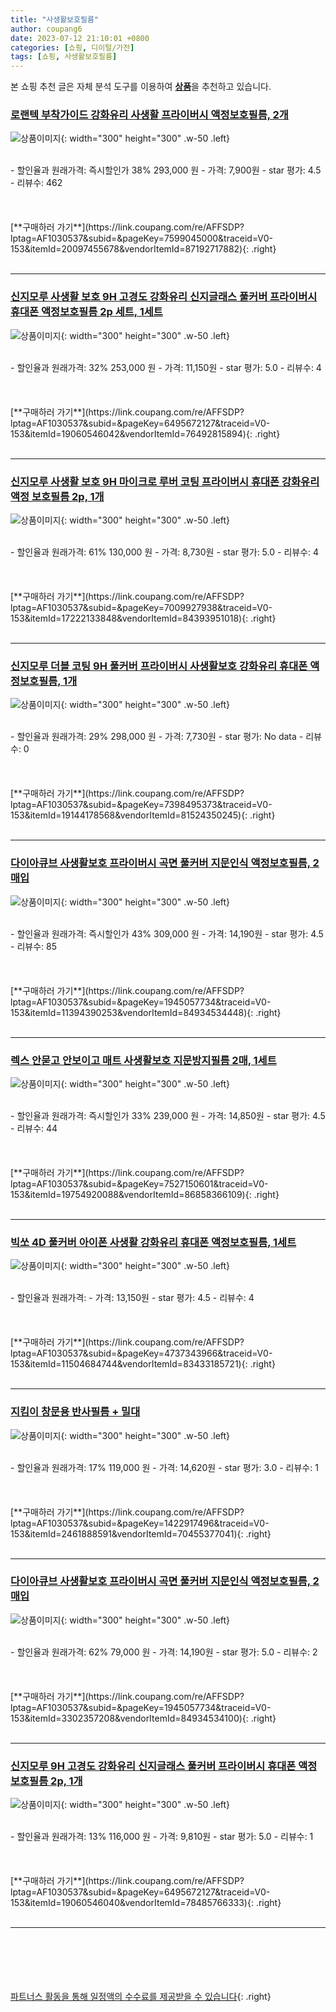 ```yaml
---
title: "사생활보호필름"
author: coupang6
date: 2023-07-12 21:10:01 +0800
categories: [쇼핑, 디이털/가전]
tags: [쇼핑, 사생활보호필름]
---
```


본 쇼핑 추천 글은 자체 분석 도구를 이용하여 [**상품**](https://link.coupang.com/a/bao1ui)을 추천하고 있습니다.

### [로랜텍 부착가이드 강화유리 사생활 프라이버시 액정보호필름, 2개](https://link.coupang.com/re/AFFSDP?lptag=AF1030537&subid=&pageKey=7599045000&traceid=V0-153&itemId=20097455678&vendorItemId=87192717882)

![상품이미지](https://thumbnail10.coupangcdn.com/thumbnails/remote/230x230ex/image/vendor_inventory/ff22/ae82f01112fbd37e1189fa4399b407cd9a90eb130e5cf94f1c897d1c12a0.jpg){: width="300" height="300" .w-50 .left}


<br>
- 할인율과 원래가격: 즉시할인가 38%  293,000   원
- 가격: 7,900원
- star 평가: 4.5
- 리뷰수: 462
<br>
<br>
<br>
<br>
[**구매하러 가기**](https://link.coupang.com/re/AFFSDP?lptag=AF1030537&subid=&pageKey=7599045000&traceid=V0-153&itemId=20097455678&vendorItemId=87192717882){: .right}
<br>
<br>

---

### [신지모루 사생활 보호 9H 고경도 강화유리 신지글래스 풀커버 프라이버시 휴대폰 액정보호필름 2p 세트, 1세트](https://link.coupang.com/re/AFFSDP?lptag=AF1030537&subid=&pageKey=6495672127&traceid=V0-153&itemId=19060546042&vendorItemId=76492815894)

![상품이미지](https://thumbnail6.coupangcdn.com/thumbnails/remote/230x230ex/image/retail/images/4869109699161261-77e324ef-6b8f-4569-90ec-465c6f4e8479.jpg){: width="300" height="300" .w-50 .left}


<br>
- 할인율과 원래가격: 32%  253,000   원
- 가격: 11,150원
- star 평가: 5.0
- 리뷰수: 4
<br>
<br>
<br>
<br>
[**구매하러 가기**](https://link.coupang.com/re/AFFSDP?lptag=AF1030537&subid=&pageKey=6495672127&traceid=V0-153&itemId=19060546042&vendorItemId=76492815894){: .right}
<br>
<br>

---

### [신지모루 사생활 보호 9H 마이크로 루버 코팅 프라이버시 휴대폰 강화유리 액정 보호필름 2p, 1개](https://link.coupang.com/re/AFFSDP?lptag=AF1030537&subid=&pageKey=7009927938&traceid=V0-153&itemId=17222133848&vendorItemId=84393951018)

![상품이미지](https://thumbnail10.coupangcdn.com/thumbnails/remote/230x230ex/image/retail/images/7641915133131279-739664a4-c22f-4388-99e4-fcd5581772eb.jpg){: width="300" height="300" .w-50 .left}


<br>
- 할인율과 원래가격: 61%  130,000   원
- 가격: 8,730원
- star 평가: 5.0
- 리뷰수: 4
<br>
<br>
<br>
<br>
[**구매하러 가기**](https://link.coupang.com/re/AFFSDP?lptag=AF1030537&subid=&pageKey=7009927938&traceid=V0-153&itemId=17222133848&vendorItemId=84393951018){: .right}
<br>
<br>

---

### [신지모루 더블 코팅 9H 풀커버 프라이버시 사생활보호 강화유리 휴대폰 액정보호필름, 1개](https://link.coupang.com/re/AFFSDP?lptag=AF1030537&subid=&pageKey=7398495373&traceid=V0-153&itemId=19144178568&vendorItemId=81524350245)

![상품이미지](https://thumbnail7.coupangcdn.com/thumbnails/remote/230x230ex/image/retail/images/377277644801595-579d2dd0-7c00-4d14-abdc-01efefaae7c4.jpg){: width="300" height="300" .w-50 .left}


<br>
- 할인율과 원래가격: 29%  298,000   원
- 가격: 7,730원
- star 평가: No data
- 리뷰수: 0
<br>
<br>
<br>
<br>
[**구매하러 가기**](https://link.coupang.com/re/AFFSDP?lptag=AF1030537&subid=&pageKey=7398495373&traceid=V0-153&itemId=19144178568&vendorItemId=81524350245){: .right}
<br>
<br>

---

### [다이아큐브 사생활보호 프라이버시 곡면 풀커버 지문인식 액정보호필름, 2매입](https://link.coupang.com/re/AFFSDP?lptag=AF1030537&subid=&pageKey=1945057734&traceid=V0-153&itemId=11394390253&vendorItemId=84934534448)

![상품이미지](https://thumbnail7.coupangcdn.com/thumbnails/remote/230x230ex/image/vendor_inventory/027d/31d9ea2a4e3cd4a6c5f7504080c8a492c52ea782db16d6cab49eaba7f5b3.jpg){: width="300" height="300" .w-50 .left}


<br>
- 할인율과 원래가격: 즉시할인가 43%  309,000   원
- 가격: 14,190원
- star 평가: 4.5
- 리뷰수: 85
<br>
<br>
<br>
<br>
[**구매하러 가기**](https://link.coupang.com/re/AFFSDP?lptag=AF1030537&subid=&pageKey=1945057734&traceid=V0-153&itemId=11394390253&vendorItemId=84934534448){: .right}
<br>
<br>

---

### [렉스 안묻고 안보이고 매트 사생활보호 지문방지필름 2매, 1세트](https://link.coupang.com/re/AFFSDP?lptag=AF1030537&subid=&pageKey=7527150601&traceid=V0-153&itemId=19754920088&vendorItemId=86858366109)

![상품이미지](https://thumbnail6.coupangcdn.com/thumbnails/remote/230x230ex/image/vendor_inventory/4152/cd05932b4df72e9d0ab5dd12f37ef2a6a14a65bbf35bbcbd792e9615eb14.jpg){: width="300" height="300" .w-50 .left}


<br>
- 할인율과 원래가격: 즉시할인가 33%  239,000   원
- 가격: 14,850원
- star 평가: 4.5
- 리뷰수: 44
<br>
<br>
<br>
<br>
[**구매하러 가기**](https://link.coupang.com/re/AFFSDP?lptag=AF1030537&subid=&pageKey=7527150601&traceid=V0-153&itemId=19754920088&vendorItemId=86858366109){: .right}
<br>
<br>

---

### [빅쏘 4D 풀커버 아이폰 사생활 강화유리 휴대폰 액정보호필름, 1세트](https://link.coupang.com/re/AFFSDP?lptag=AF1030537&subid=&pageKey=4737343966&traceid=V0-153&itemId=11504684744&vendorItemId=83433185721)

![상품이미지](https://thumbnail9.coupangcdn.com/thumbnails/remote/230x230ex/image/retail/images/710384733203972-01ef6528-0422-4da0-803e-1b2825ed5f43.jpg){: width="300" height="300" .w-50 .left}


<br>
- 할인율과 원래가격: 
- 가격: 13,150원
- star 평가: 4.5
- 리뷰수: 4
<br>
<br>
<br>
<br>
[**구매하러 가기**](https://link.coupang.com/re/AFFSDP?lptag=AF1030537&subid=&pageKey=4737343966&traceid=V0-153&itemId=11504684744&vendorItemId=83433185721){: .right}
<br>
<br>

---

### [지킴이 창문용 반사필름 + 밀대](https://link.coupang.com/re/AFFSDP?lptag=AF1030537&subid=&pageKey=1422917496&traceid=V0-153&itemId=2461888591&vendorItemId=70455377041)

![상품이미지](https://thumbnail10.coupangcdn.com/thumbnails/remote/230x230ex/image/retail/images/2020/04/02/16/1/b6a44c38-39c0-44a4-adce-8d2149441a07.jpg){: width="300" height="300" .w-50 .left}


<br>
- 할인율과 원래가격: 17%  119,000   원
- 가격: 14,620원
- star 평가: 3.0
- 리뷰수: 1
<br>
<br>
<br>
<br>
[**구매하러 가기**](https://link.coupang.com/re/AFFSDP?lptag=AF1030537&subid=&pageKey=1422917496&traceid=V0-153&itemId=2461888591&vendorItemId=70455377041){: .right}
<br>
<br>

---

### [다이아큐브 사생활보호 프라이버시 곡면 풀커버 지문인식 액정보호필름, 2매입](https://link.coupang.com/re/AFFSDP?lptag=AF1030537&subid=&pageKey=1945057734&traceid=V0-153&itemId=3302357208&vendorItemId=84934534100)

![상품이미지](https://thumbnail7.coupangcdn.com/thumbnails/remote/230x230ex/image/vendor_inventory/027d/31d9ea2a4e3cd4a6c5f7504080c8a492c52ea782db16d6cab49eaba7f5b3.jpg){: width="300" height="300" .w-50 .left}


<br>
- 할인율과 원래가격: 62%  79,000   원
- 가격: 14,190원
- star 평가: 5.0
- 리뷰수: 2
<br>
<br>
<br>
<br>
[**구매하러 가기**](https://link.coupang.com/re/AFFSDP?lptag=AF1030537&subid=&pageKey=1945057734&traceid=V0-153&itemId=3302357208&vendorItemId=84934534100){: .right}
<br>
<br>

---

### [신지모루 9H 고경도 강화유리 신지글래스 풀커버 프라이버시 휴대폰 액정보호필름 2p, 1개](https://link.coupang.com/re/AFFSDP?lptag=AF1030537&subid=&pageKey=6495672127&traceid=V0-153&itemId=19060546040&vendorItemId=78485766333)

![상품이미지](https://thumbnail9.coupangcdn.com/thumbnails/remote/230x230ex/image/retail/images/4869110405946123-2d72c3e6-d165-46a5-a230-f6a81f097638.jpg){: width="300" height="300" .w-50 .left}


<br>
- 할인율과 원래가격: 13%  116,000   원
- 가격: 9,810원
- star 평가: 5.0
- 리뷰수: 1
<br>
<br>
<br>
<br>
[**구매하러 가기**](https://link.coupang.com/re/AFFSDP?lptag=AF1030537&subid=&pageKey=6495672127&traceid=V0-153&itemId=19060546040&vendorItemId=78485766333){: .right}
<br>
<br>

---
<br><br><br><br><br> [파트너스 활동을 통해 일정액의 수수료를 제공받을 수 있습니다](https://link.coupang.com/a/bao1ui){: .right}